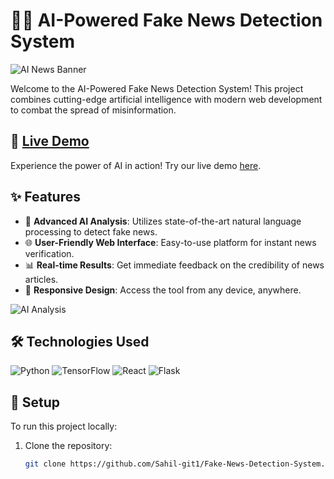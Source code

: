 # 🕵️‍♂️ AI-Powered Fake News Detection System

![AI News Banner](https://www.techrepublic.com/wp-content/uploads/2023/06/tr61223-ai-news.jpeg)

Welcome to the AI-Powered Fake News Detection System! This project combines cutting-edge artificial intelligence with modern web development to combat the spread of misinformation.

## 🚀 [Live Demo](https://your-demo-link.com)

Experience the power of AI in action! Try our live demo [here](https://your-demo-link.com).

## ✨ Features

- 🤖 **Advanced AI Analysis**: Utilizes state-of-the-art natural language processing to detect fake news.
- 🌐 **User-Friendly Web Interface**: Easy-to-use platform for instant news verification.
- 📊 **Real-time Results**: Get immediate feedback on the credibility of news articles.
- 📱 **Responsive Design**: Access the tool from any device, anywhere.

![AI Analysis](https://miro.medium.com/v2/resize:fit:1400/1*NVvYsmhqc6v9cB6l6dQDdQ.gif)

## 🛠️ Technologies Used

![Python](https://img.shields.io/badge/Python-3776AB?style=for-the-badge&logo=python&logoColor=white)
![TensorFlow](https://img.shields.io/badge/TensorFlow-FF6F00?style=for-the-badge&logo=tensorflow&logoColor=white)
![React](https://img.shields.io/badge/React-20232A?style=for-the-badge&logo=react&logoColor=61DAFB)
![Flask](https://img.shields.io/badge/Flask-000000?style=for-the-badge&logo=flask&logoColor=white)


## 🚀 Setup

To run this project locally:

1. Clone the repository:
   ```bash
   git clone https://github.com/Sahil-git1/Fake-News-Detection-System.git
